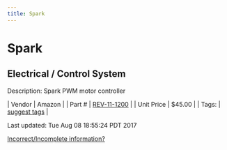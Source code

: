```yaml
---
title: Spark
---
```


# Spark
## Electrical / Control System
Description: 	Spark PWM motor controller 

| Vendor | Amazon | 
| Part # | [REV-11-1200](http://www.amazon.com/REV-Robotics-SPARK-Motor-Controller/dp/B0187YCAFI/ref=sr_1_1?ie=UTF8&qid=1460666761&sr=8-1&keywords=rev+robotics+spark) | 
| Unit Price | $45.00 | 
| Tags: | [suggest tags](https://docs.google.com/forms/d/e/1FAIpQLSeWyY8v3RgOty-MyWmh9U0iivNYN_molChYyS-0U-o-kOAv_g/viewform) | 

Last updated: Tue Aug 08 18:55:24 PDT 2017

 [Incorrect/Incomplete information?](https://docs.google.com/forms/d/e/1FAIpQLSeWyY8v3RgOty-MyWmh9U0iivNYN_molChYyS-0U-o-kOAv_g/viewform)